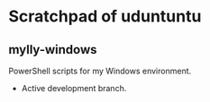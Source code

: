 # Scratchpad of uduntuntu

## mylly-windows

PowerShell scripts for my Windows environment.  
- Active development branch.
